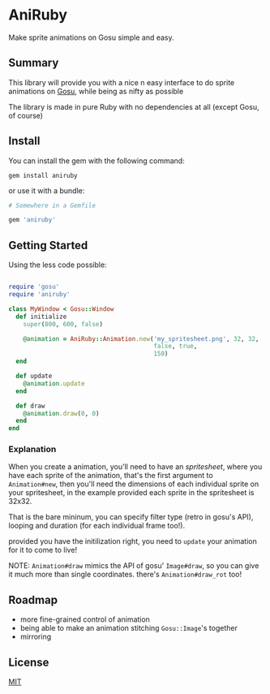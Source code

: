 # AniRuby

Make sprite animations on Gosu simple and easy.

## Summary

This library will provide you with a nice n easy interface to do sprite animations
on [Gosu](https://www.libgosu.org/), while being as nifty as possible

The library is made in pure Ruby with no dependencies at all (except Gosu, of course)

## Install

You can install the gem with the following command:

`gem install aniruby`

or use it with a bundle:

```ruby
# Somewhere in a Gemfile

gem 'aniruby'
```

## Getting Started

Using the less code possible:

```ruby

require 'gosu'
require 'aniruby'

class MyWindow < Gosu::Window
  def initialize
    super(800, 600, false)

    @animation = AniRuby::Animation.new('my_spritesheet.png', 32, 32,
                                        false, true,
                                        150)
  end

  def update
    @animation.update
  end

  def draw
    @animation.draw(0, 0)
  end
end
```

### Explanation

When you create a animation, you'll need to have an *spritesheet*, where you have
each sprite of the animation, that's the first argument to `Animation#new`, then
you'll need the dimensions of each individual sprite on your spritesheet, in the
example provided each sprite in the spritesheet is 32x32.

That is the bare mininum, you can specify filter type (retro in gosu's API), looping
and duration (for each individual frame too!).

provided you have the initilization right, you need to `update` your animation for it
to come to live!

NOTE: `Animation#draw` mimics the API of gosu' `Image#draw`, so you can give it
much more than single coordinates. there's `Animation#draw_rot` too!

## Roadmap

- more fine-grained control of animation
- being able to make an animation stitching `Gosu::Image`'s together
- mirroring 

## License

[MIT](LICENSE)
